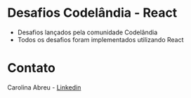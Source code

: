 # Desafios Codelândia - React

- Desafios lançados pela comunidade Codelândia
- Todos os desafios foram implementados utilizando React

# Contato

Carolina Abreu - [Linkedin](https://www.linkedin.com/in/ana-carolina-silva-abreu/)